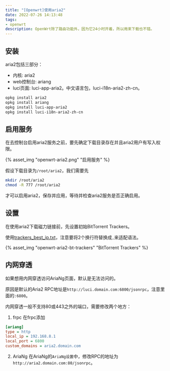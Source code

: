 ```yaml
---
title: "[Openwrt]使用aria2"
date: 2022-07-26 14:13:48
tags:
- openwrt
description: OpenWrt除了路由功能外，因为它24小时开着，所以用来下载也不错。
---
```

## 安装

aria2包括三部分：
- 内核: aria2
- web控制台: ariang
- luci页面: luci-app-aria2。中文语言包，luci-i18n-aria2-zh-cn。

```bash
opkg install aria2
opkg install ariang
opkg install luci-app-aria2
opkg install luci-i18n-aria2-zh-cn
```

## 启用服务

在去控制台启用aria2服务之前，要先确定下载目录存在并且aria2用户有写入权限。

{% asset_img "openwrt-aria2.png" "启用服务" %}

假设下载目录为`/root/aria2`，我们需要先

```bash
mkdir /root/aria2
chmod -R 777 /root/aria2
```

才可以启用aria2，保存并应用，等待并检查aria2服务是否正确启用。

## 设置

在使用aria2下载磁力链接前，先设置初始BitTorrent Trackers。

使用[trackers_best_ip.txt](https://raw.githubusercontent.com/ngosang/trackerslist/master/trackers_best_ip.txt)，注意要将2个换行符替换成`,`来适配语法。

{% asset_img "openwrt-aria2-bt-trackers" "BitTorrent Trackers" %}

## 内网穿透

如果想用内网穿透访问AriaNg页面，默认是无法访问的。

原因是默认的Aria2 RPC地址是`http://luci.domain.com:6800/jsonrpc`，注意里面的`:6800`。

内网穿透一般不支持80或443之外的端口，需要修改两个地方：

1. frpc
在frpc添加
```ini
[ariang]
type = http
local_ip = 192.168.8.1
local_port = 6800
custom_domains = aria2.domain.com
```

2. AriaNg
在AriaNg的`AriaNg设置`中，修改RPC的地址为`http://aria2.domain.com:80/jsonrpc`。
